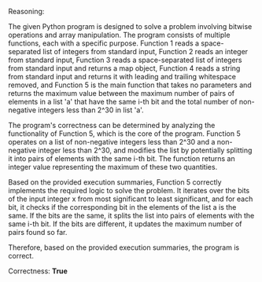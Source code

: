 Reasoning: 

The given Python program is designed to solve a problem involving bitwise operations and array manipulation. The program consists of multiple functions, each with a specific purpose. Function 1 reads a space-separated list of integers from standard input, Function 2 reads an integer from standard input, Function 3 reads a space-separated list of integers from standard input and returns a map object, Function 4 reads a string from standard input and returns it with leading and trailing whitespace removed, and Function 5 is the main function that takes no parameters and returns the maximum value between the maximum number of pairs of elements in a list 'a' that have the same i-th bit and the total number of non-negative integers less than 2^30 in list 'a'.

The program's correctness can be determined by analyzing the functionality of Function 5, which is the core of the program. Function 5 operates on a list of non-negative integers less than 2^30 and a non-negative integer less than 2^30, and modifies the list by potentially splitting it into pairs of elements with the same i-th bit. The function returns an integer value representing the maximum of these two quantities.

Based on the provided execution summaries, Function 5 correctly implements the required logic to solve the problem. It iterates over the bits of the input integer x from most significant to least significant, and for each bit, it checks if the corresponding bit in the elements of the list a is the same. If the bits are the same, it splits the list into pairs of elements with the same i-th bit. If the bits are different, it updates the maximum number of pairs found so far.

Therefore, based on the provided execution summaries, the program is correct.

Correctness: **True**